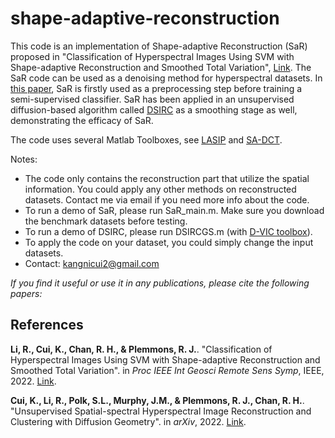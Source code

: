 # shape-adaptive-reconstruction


This code is an implementation of Shape-adaptive Reconstruction (SaR) proposed in "Classification of Hyperspectral Images Using SVM with Shape-adaptive Reconstruction and Smoothed Total Variation", [Link](https://arxiv.org/abs/2203.15619). The SaR code can be used as a denoising method for hyperspectral datasets. In [this paper](https://arxiv.org/abs/2203.15619), SaR is firstly used as a preprocessing step before training a semi-supervised classifier. SaR has been applied in an unsupervised diffusion-based algorithm called [DSIRC](https://arxiv.org/abs/2204.13497) as a smoothing stage as well, demonstrating the efficacy of SaR.

The code uses several Matlab Toolboxes, see [LASIP](https://webpages.tuni.fi/lasip/2D/) and [SA-DCT](https://webpages.tuni.fi/foi/SA-DCT/).

Notes:
- The code only contains the reconstruction part that utilize the spatial information. You could apply any other methods on reconstructed datasets. Contact me via email if you need more info about the code.
- To run a demo of SaR, please run SaR_main.m. Make sure you download the benchmark datasets before testing.
- To run a demo of DSIRC, please run DSIRCGS.m (with [D-VIC toolbox](https://github.com/sampolk/D-VIC)). 
- To apply the code on your dataset, you could simply change the input datasets.
- Contact: kangnicui2@gmail.com

*If you find it useful or use it in any publications, please cite the following papers:*
## References

**Li, R., Cui, K., Chan, R. H., & Plemmons, R. J.**. "Classification of Hyperspectral Images Using SVM with Shape-adaptive Reconstruction and Smoothed Total Variation". in *Proc IEEE Int Geosci Remote Sens Symp*, IEEE, 2022. [Link](https://arxiv.org/abs/2203.15619).

**Cui, K., Li, R., Polk, S.L., Murphy, J.M., & Plemmons, R. J., Chan, R. H.**. "Unsupervised Spatial-spectral Hyperspectral Image Reconstruction and Clustering with Diffusion Geometry". in *arXiv*, 2022. [Link](https://arxiv.org/abs/2204.13497).
